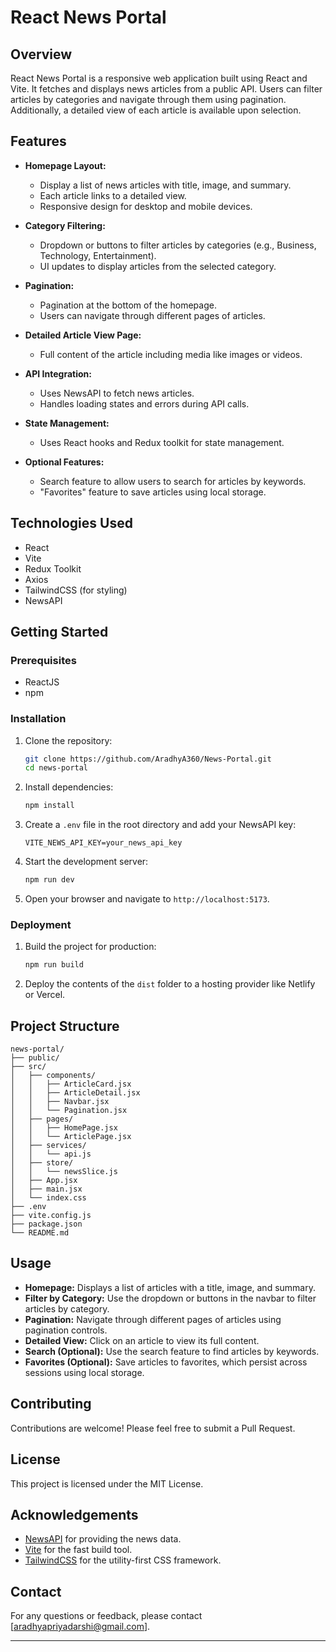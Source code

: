 
# React News Portal

## Overview

React News Portal is a responsive web application built using React and Vite. It fetches and displays news articles from a public API. Users can filter articles by categories and navigate through them using pagination. Additionally, a detailed view of each article is available upon selection.

## Features

- **Homepage Layout:**
  - Display a list of news articles with title, image, and summary.
  - Each article links to a detailed view.
  - Responsive design for desktop and mobile devices.

- **Category Filtering:**
  - Dropdown or buttons to filter articles by categories (e.g., Business, Technology, Entertainment).
  - UI updates to display articles from the selected category.

- **Pagination:**
  - Pagination at the bottom of the homepage.
  - Users can navigate through different pages of articles.

- **Detailed Article View Page:**
  - Full content of the article including media like images or videos.

- **API Integration:**
  - Uses NewsAPI to fetch news articles.
  - Handles loading states and errors during API calls.

- **State Management:**
  - Uses React hooks and Redux toolkit for state management.

- **Optional Features:**
  - Search feature to allow users to search for articles by keywords.
  - "Favorites" feature to save articles using local storage.

## Technologies Used

- React
- Vite
- Redux Toolkit
- Axios
- TailwindCSS (for styling)
- NewsAPI

## Getting Started

### Prerequisites

- ReactJS
- npm

### Installation

1. Clone the repository:
   ```bash
   git clone https://github.com/AradhyA360/News-Portal.git
   cd news-portal
   ```

2. Install dependencies:
   ```bash
   npm install
   ```

3. Create a `.env` file in the root directory and add your NewsAPI key:
   ```
   VITE_NEWS_API_KEY=your_news_api_key
   ```

4. Start the development server:
   ```bash
   npm run dev
   ```

5. Open your browser and navigate to `http://localhost:5173`.

### Deployment

1. Build the project for production:
   ```bash
   npm run build
   ```

2. Deploy the contents of the `dist` folder to a hosting provider like Netlify or Vercel.

## Project Structure

```
news-portal/
├── public/
├── src/
│   ├── components/
│   │   ├── ArticleCard.jsx
│   │   ├── ArticleDetail.jsx
│   │   ├── Navbar.jsx
│   │   └── Pagination.jsx
│   ├── pages/
│   │   ├── HomePage.jsx
│   │   └── ArticlePage.jsx
│   ├── services/
│   │   └── api.js
│   ├── store/
│   │   └── newsSlice.js
│   ├── App.jsx
│   ├── main.jsx
│   └── index.css
├── .env
├── vite.config.js
├── package.json
└── README.md
```

## Usage

- **Homepage:** Displays a list of articles with a title, image, and summary.
- **Filter by Category:** Use the dropdown or buttons in the navbar to filter articles by category.
- **Pagination:** Navigate through different pages of articles using pagination controls.
- **Detailed View:** Click on an article to view its full content.
- **Search (Optional):** Use the search feature to find articles by keywords.
- **Favorites (Optional):** Save articles to favorites, which persist across sessions using local storage.

## Contributing

Contributions are welcome! Please feel free to submit a Pull Request.

## License

This project is licensed under the MIT License.

## Acknowledgements

- [NewsAPI](https://newsapi.org/) for providing the news data.
- [Vite](https://vitejs.dev/) for the fast build tool.
- [TailwindCSS](https://tailwindcss.com/) for the utility-first CSS framework.

## Contact

For any questions or feedback, please contact [aradhyapriyadarshi@gmail.com].

---